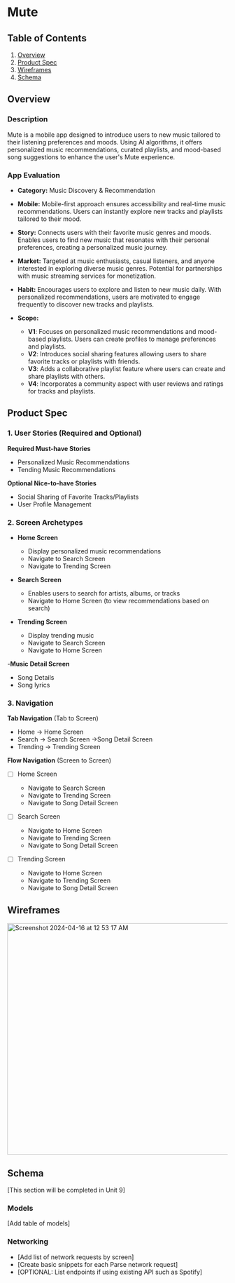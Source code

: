 # Mute

## Table of Contents

1. [Overview](#Overview)
2. [Product Spec](#Product-Spec)
3. [Wireframes](#Wireframes)
4. [Schema](#Schema)

## Overview

### Description

Mute is a mobile app designed to introduce users to new music tailored to their listening preferences and moods. Using AI algorithms, it offers personalized music recommendations, curated playlists, and mood-based song suggestions to enhance the user's Mute experience.

### App Evaluation

- **Category:** Music Discovery & Recommendation
- **Mobile:** Mobile-first approach ensures accessibility and real-time music recommendations. Users can instantly explore new tracks and playlists tailored to their mood.
  
- **Story:** Connects users with their favorite music genres and moods. Enables users to find new music that resonates with their personal preferences, creating a personalized music journey.
  
- **Market:** Targeted at music enthusiasts, casual listeners, and anyone interested in exploring diverse music genres. Potential for partnerships with music streaming services for monetization.
  
- **Habit:** Encourages users to explore and listen to new music daily. With personalized recommendations, users are motivated to engage frequently to discover new tracks and playlists.
  
- **Scope:** 
  - **V1**: Focuses on personalized music recommendations and mood-based playlists. Users can create profiles to manage preferences and playlists.
  - **V2**: Introduces social sharing features allowing users to share favorite tracks or playlists with friends.
  - **V3**: Adds a collaborative playlist feature where users can create and share playlists with others.
  - **V4**: Incorporates a community aspect with user reviews and ratings for tracks and playlists.

## Product Spec

### 1. User Stories (Required and Optional)

**Required Must-have Stories**

* Personalized Music Recommendations
* Tending Music Recommendations

**Optional Nice-to-have Stories**

* Social Sharing of Favorite Tracks/Playlists
* User Profile Management

### 2. Screen Archetypes

- **Home Screen**
  * Display personalized music recommendations
  * Navigate to Search Screen
  * Navigate to Trending Screen

- **Search Screen**
  * Enables users to search for artists, albums, or tracks
  * Navigate to Home Screen (to view recommendations based on search)

- **Trending Screen**
  * Display trending music
  * Navigate to Search Screen
  * Navigate to Home Screen
 
-**Music Detail Screen**
  * Song Details
  * Song lyrics

### 3. Navigation

**Tab Navigation** (Tab to Screen)

* Home -> Home Screen
* Search -> Search Screen        ->Song Detail Screen
* Trending -> Trending Screen

**Flow Navigation** (Screen to Screen)

- [ ] Home Screen
  * Navigate to Search Screen
  * Navigate to Trending Screen
  * Navigate to Song Detail Screen
  
- [ ] Search Screen
  * Navigate to Home Screen
  * Navigate to Trending Screen
  * Navigate to Song Detail Screen
  
- [ ] Trending Screen
  * Navigate to Home Screen
  * Navigate to Trending Screen
  * Navigate to Song Detail Screen

## Wireframes

<img width="528" alt="Screenshot 2024-04-16 at 12 53 17 AM" src="https://github.com/zainashraf1562/Mute/assets/155921778/f11552b7-e5ae-416d-9797-1741acdd9b72">



## Schema 

[This section will be completed in Unit 9]

### Models

[Add table of models]

### Networking

- [Add list of network requests by screen]
- [Create basic snippets for each Parse network request]
- [OPTIONAL: List endpoints if using existing API such as Spotify]
